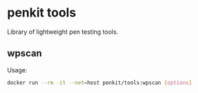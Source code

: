 # penkit tools

Library of lightweight pen testing tools.

## wpscan

Usage:

```bash
docker run --rm -it --net=host penkit/tools:wpscan [options]
```

